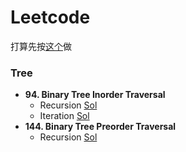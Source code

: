 # Leetcode
打算先按[这个](https://zxi.mytechroad.com/blog/leetcode-problem-categories/)做
### Tree
+ **94. Binary Tree Inorder Traversal**
  + Recursion [Sol](https://github.com/xdnyb/Leetcode/blob/main/Problems/94Recursion.py)
  + Iteration [Sol](https://github.com/xdnyb/Leetcode/blob/main/Problems/94Iteration.py)
+ **144. Binary Tree Preorder Traversal**
  + Recursion [Sol](https://github.com/xdnyb/Leetcode/blob/main/Problems/144Recursion.py)
